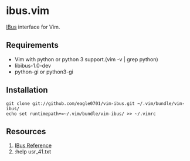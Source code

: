 ibus.vim
==========

[IBus][1] interface for Vim.

Requirements
----------

* Vim with python or python 3 support.(vim -v | grep python)
* libibus-1.0-dev
* python-gi or python3-gi

Installation
----------

    git clone git://github.com/eagle0701/vim-ibus.git ~/.vim/bundle/vim-ibus/
    echo set runtimepath+=~/.vim/bundle/vim-ibus/ >> ~/.vimrc

Resources
----------
1. [IBus Reference][2]
2. :help usr_41.txt


[1]: http://code.google.com/p/ibus/
[2]:http://www.roojs.org/seed/gir-1.2-gtk-3.0/seed/IBus.html
